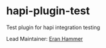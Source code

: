 hapi-plugin-test
================

Test plugin for hapi integration testing

Lead Maintainer: [Eran Hammer](https://github.com/hueniverse)
